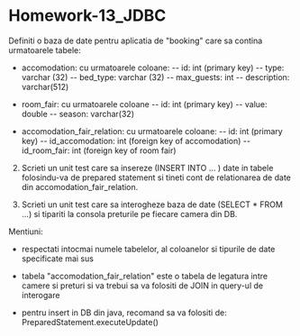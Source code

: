 # Homework-13_JDBC

Definiti o baza de date pentru aplicatia de "booking" care sa contina urmatoarele tabele:
- accomodation: cu urmatoarele  coloane:
    -- id: int (primary key)
    -- type: varchar (32)
    -- bed_type: varchar (32)
    -- max_guests: int
    -- description: varchar(512)

- room_fair: cu urmatoarele coloane
    -- id: int (primary key)
    -- value: double
    -- season: varchar(32)

- accomodation_fair_relation: cu urmatoarele coloane:
    -- id: int (primary key)
    -- id_accomodation: int (foreign key of accomodation)
    -- id_room_fair: int (foreign key of room fair)

2. Scrieti un unit test care sa insereze (INSERT INTO ... ) date in tabele folosindu-va de prepared statement si tineti cont de 
relationarea de date din accomodation_fair_relation.

3. Scrieti un unit test care sa interogheze baza de date (SELECT * FROM ...) si tipariti la consola preturile pe fiecare camera din DB.

Mentiuni:
- respectati intocmai numele tabelelor, al coloanelor si tipurile de date specificate mai sus
- tabela "accomodation_fair_relation" este o tabela de legatura intre camere si preturi si va trebui sa va folositi de JOIN in query-ul de 
interogare

- pentru insert in DB din java, recomand sa va folositi de: PreparedStatement.executeUpdate()
